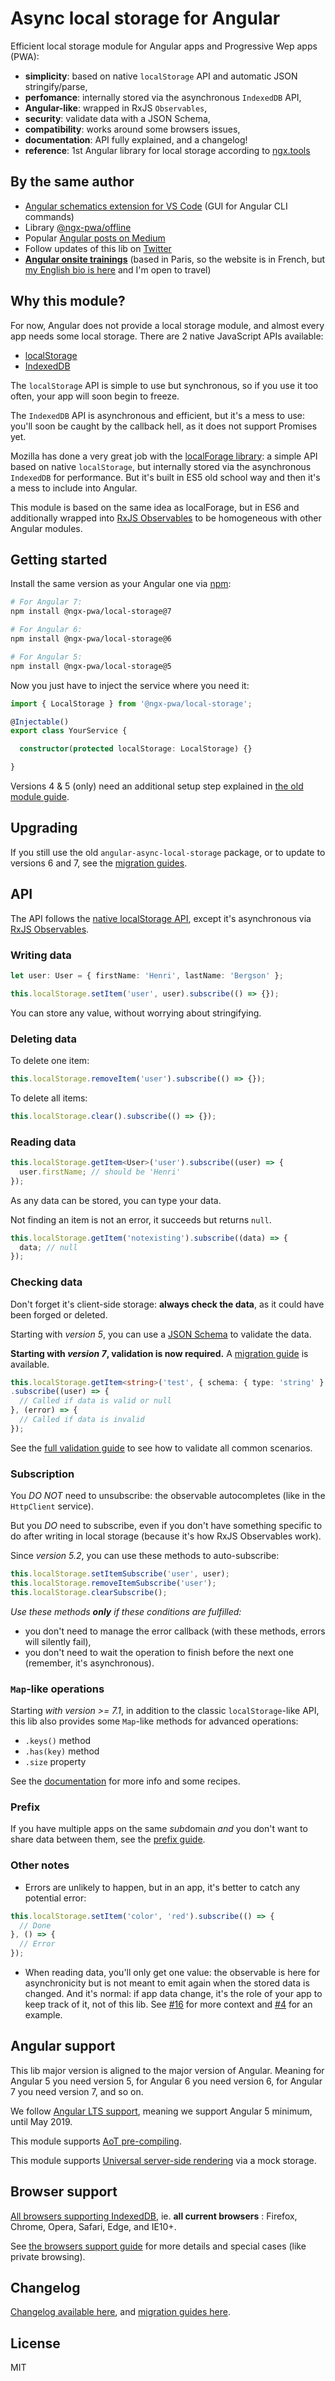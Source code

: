 # Async local storage for Angular

Efficient local storage module for Angular apps and Progressive Wep apps (PWA):
- **simplicity**: based on native `localStorage` API and automatic JSON stringify/parse,
- **perfomance**: internally stored via the asynchronous `IndexedDB` API,
- **Angular-like**: wrapped in RxJS `Observables`,
- **security**: validate data with a JSON Schema,
- **compatibility**: works around some browsers issues,
- **documentation**: API fully explained, and a changelog!
- **reference**: 1st Angular library for local storage according to [ngx.tools](https://ngx.tools/#/search?q=local%20storage)

## By the same author

- [Angular schematics extension for VS Code](https://marketplace.visualstudio.com/items?itemName=cyrilletuzi.angular-schematics) (GUI for Angular CLI commands)
- Library [@ngx-pwa/offline](https://github.com/cyrilletuzi/ngx-pwa-offline)
- Popular [Angular posts on Medium](https://medium.com/@cyrilletuzi)
- Follow updates of this lib on [Twitter](https://twitter.com/cyrilletuzi)
- **[Angular onsite trainings](https://formationjavascript.com/formation-angular/)** (based in Paris, so the website is in French, but [my English bio is here](https://www.cyrilletuzi.com/en/web/) and I'm open to travel)

## Why this module?

For now, Angular does not provide a local storage module, and almost every app needs some local storage. 
There are 2 native JavaScript APIs available:
- [localStorage](https://developer.mozilla.org/en-US/docs/Web/API/Storage/LocalStorage)
- [IndexedDB](https://developer.mozilla.org/en-US/docs/Web/API/IndexedDB_API)

The `localStorage` API is simple to use but synchronous, so if you use it too often, 
your app will soon begin to freeze.

The `IndexedDB` API is asynchronous and efficient, but it's a mess to use: 
you'll soon be caught by the callback hell, as it does not support Promises yet.

Mozilla has done a very great job with the [localForage library](http://localforage.github.io/localForage/): 
a simple API based on native `localStorage`,
but internally stored via the asynchronous `IndexedDB` for performance.
But it's built in ES5 old school way and then it's a mess to include into Angular.

This module is based on the same idea as localForage, but in ES6 
and additionally wrapped into [RxJS Observables](http://reactivex.io/rxjs/) 
to be homogeneous with other Angular modules.

## Getting started

Install the same version as your Angular one via [npm](http://npmjs.com):

```bash
# For Angular 7:
npm install @ngx-pwa/local-storage@7

# For Angular 6:
npm install @ngx-pwa/local-storage@6

# For Angular 5:
npm install @ngx-pwa/local-storage@5
```

Now you just have to inject the service where you need it:

```typescript
import { LocalStorage } from '@ngx-pwa/local-storage';

@Injectable()
export class YourService {

  constructor(protected localStorage: LocalStorage) {}

}
```

Versions 4 & 5 (only) need an additional setup step explained in [the old module guide](./docs/OLD_MODULE.md).

## Upgrading

If you still use the old `angular-async-local-storage` package, or to update to versions 6 and 7,
see the [migration guides](./MIGRATION.md).

## API

The API follows the [native localStorage API](https://developer.mozilla.org/en-US/docs/Web/API/Storage/LocalStorage), 
except it's asynchronous via [RxJS Observables](http://reactivex.io/rxjs/).

### Writing data

```typescript
let user: User = { firstName: 'Henri', lastName: 'Bergson' };

this.localStorage.setItem('user', user).subscribe(() => {});
```

You can store any value, without worrying about stringifying.

### Deleting data

To delete one item:

```typescript
this.localStorage.removeItem('user').subscribe(() => {});
```

To delete all items:

```typescript
this.localStorage.clear().subscribe(() => {});
```

### Reading data

```typescript
this.localStorage.getItem<User>('user').subscribe((user) => {
  user.firstName; // should be 'Henri'
});
```

As any data can be stored, you can type your data.

Not finding an item is not an error, it succeeds but returns `null`.

```typescript
this.localStorage.getItem('notexisting').subscribe((data) => {
  data; // null
});
```

### Checking data

Don't forget it's client-side storage: **always check the data**, as it could have been forged or deleted.

Starting with *version 5*, you can use a [JSON Schema](http://json-schema.org/) to validate the data.

**Starting with *version 7*, validation is now required.**
A [migration guide](./docs/MIGRATION_TO_V7.md) is available.

```typescript
this.localStorage.getItem<string>('test', { schema: { type: 'string' } })
.subscribe((user) => {
  // Called if data is valid or null
}, (error) => {
  // Called if data is invalid
});
```

See the [full validation guide](./docs/VALIDATION.md) to see how to validate all common scenarios.

### Subscription

You *DO NOT* need to unsubscribe: the observable autocompletes (like in the `HttpClient` service).

But you *DO* need to subscribe, even if you don't have something specific to do after writing in local storage (because it's how RxJS Observables work).

Since *version 5.2*, you can use these methods to auto-subscribe:

```typescript
this.localStorage.setItemSubscribe('user', user);
this.localStorage.removeItemSubscribe('user');
this.localStorage.clearSubscribe();
```

*Use these methods **only** if these conditions are fulfilled:*
- you don't need to manage the error callback (with these methods, errors will silently fail),
- you don't need to wait the operation to finish before the next one (remember, it's asynchronous).

### `Map`-like operations

Starting *with version >= 7.1*, in addition to the classic `localStorage`-like API,
this lib also provides some `Map`-like methods for advanced operations:
  - `.keys()` method
  - `.has(key)` method
  - `.size` property

See the [documentation](./docs/MAP_OPERATIONS.md) for more info and some recipes.

### Prefix

If you have multiple apps on the same *sub*domain *and* you don't want to share data between them,
see the [prefix guide](./docs/PREFIX.md).

### Other notes

- Errors are unlikely to happen, but in an app, it's better to catch any potential error:

```typescript
this.localStorage.setItem('color', 'red').subscribe(() => {
  // Done
}, () => {
  // Error
});
```

- When reading data, you'll only get one value: the observable is here for asynchronicity but is not meant to
emit again when the stored data is changed. And it's normal: if app data change, it's the role of your app
to keep track of it, not of this lib. See [#16](https://github.com/cyrilletuzi/angular-async-local-storage/issues/16) 
for more context and [#4](https://github.com/cyrilletuzi/angular-async-local-storage/issues/4)
for an example. 

## Angular support

This lib major version is aligned to the major version of Angular. Meaning for Angular 5 you need version 5,
for Angular 6 you need version 6, for Angular 7 you need version 7, and so on.

We follow [Angular LTS support](https://angular.io/guide/releases),
meaning we support Angular 5 minimum, until May 2019.

This module supports [AoT pre-compiling](https://angular.io/guide/aot-compiler).

This module supports [Universal server-side rendering](https://github.com/angular/universal)
via a mock storage.

## Browser support

[All browsers supporting IndexedDB](http://caniuse.com/#feat=indexeddb), ie. **all current browsers** :
Firefox, Chrome, Opera, Safari, Edge, and IE10+.

See [the browsers support guide](./docs/BROWSERS_SUPPORT.md) for more details and special cases (like private browsing).

## Changelog

[Changelog available here](https://github.com/cyrilletuzi/angular-async-local-storage/blob/master/CHANGELOG.md), and [migration guides here](./MIGRATION.md).

## License

MIT
